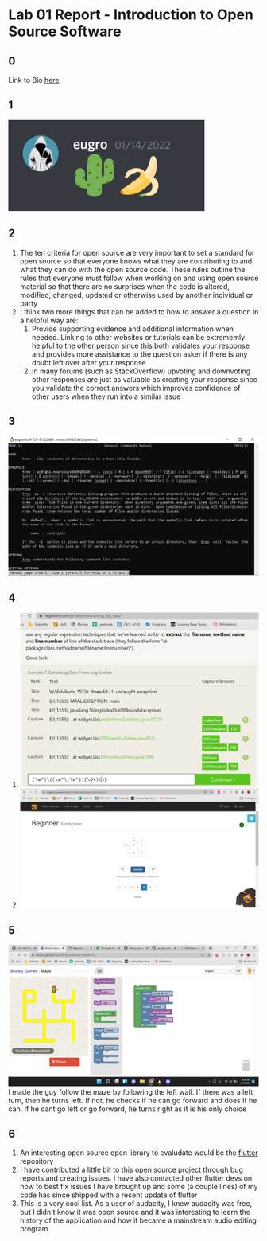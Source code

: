 # Lab 01 Report - Introduction to Open Source Software
## 0
  Link to Bio [here](https://github.com/eugrro/oss-repo-template/blob/master/index.md).
  
## 1 
<img src="https://github.com/eugrro/oss-repo-template/blob/master/images/join_proof.png">
    
## 2    
1. The ten criteria for open source are very important to set a standard for open source so that everyone knows what they are contributing to and what they can do with the open source code. These rules outline the rules that everyone must follow when working on and using open source material so that there are no surprises when the code is altered, modified, changed, updated or otherwise used by another individual or party
2. I think two more things that can be added to how to answer a question in a helpful way are:
    1. Provide supporting evidence and additional information when needed. Linking to other websites or tutorials can be extrememly helpful to the other person since this both validates your response and provides more assistance to the question asker if there is any doubt left over after your response
    2. In many forums (such as StackOverflow) upvoting and downvoting other responses are just as valuable as creating your response since you validate the correct answers which improves confidence of other users when they run into a similar issue     
## 3    
<img src="https://github.com/eugrro/oss-repo-template/blob/master/images/man_tree.png"> 


## 4     
1. <img src="https://github.com/eugrro/oss-repo-template/blob/master/images/regexProblems.png">  
2. <img src="https://github.com/eugrro/oss-repo-template/blob/master/images/crossword.png">  
## 5    
<img src="https://github.com/eugrro/oss-repo-template/blob/master/images/blockly.png">   
I made the guy follow the maze by following the left wall. If there was a left turn, then he turns left. If not, he checks if he can go forward and does if he can. If he cant go left or go forward, he turns right as it is his only choice

## 6    
1. An interesting open source open library to evaludate would be the [flutter](https://github.com/eugrro/oss-repo-template/blob/master/index.md) repository
3. I have contributed a little bit to this open source project through bug reports and creating issues. I have also contacted other flutter devs on how to best fix issues I have brought up and some (a couple lines) of my code has since shipped with a recent update of flutter
4. This is a very cool list. As a user of audacity, I knew audacity was free, but I didn't know it was open source and it was interesting to learn the history of the application and how it became a mainstream audio editing program 
